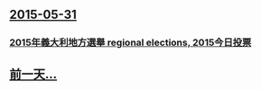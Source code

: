 ## [2015-05-31](/news/2015/05/31/index.md)

##### 
### [2015年義大利地方選舉 regional elections, 2015今日投票](/news/2015/05/31/2015年義大利地方選舉-regional-elections-2015今日投票.md)
## [前一天...](/news/2015/05/30/index.md)

